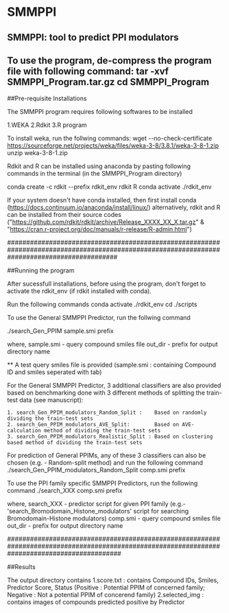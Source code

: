 # SMMPPI
SMMPPI: tool to predict PPI modulators
-------------------------------------------------------------------------

To use the program, de-compress the program file with following command:
tar -xvf SMMPPI_Program.tar.gz
cd SMMPPI_Program
-------------------------------------------------------------------------

##Pre-requisite Installations

The SMMPPI program requires following softwares to be installed 
 
1.WEKA 
2.Rdkit 
3.R program 


To install weka, run the follwing commands:
wget --no-check-certificate https://sourceforge.net/projects/weka/files/weka-3-8/3.8.1/weka-3-8-1.zip 
unzip weka-3-8-1.zip 


Rdkit and R can be installed using anaconda by pasting following commands
in the terminal (in the SMMPPI_Program directory)

conda create -c rdkit --prefix rdkit_env rdkit R 
conda activate ./rdkit_env 


If your system doesn't have conda installed, then first install
conda (https://docs.continuum.io/anaconda/install/linux/)
alternatively, rdkit and R can be installed from their source
codes ("https://github.com/rdkit/rdkit/archive/Release_XXXX_XX_X.tar.gz" & 
"https://cran.r-project.org/doc/manuals/r-release/R-admin.html") 

#############################################################################################################################################

##Running the program

After sucessfull installations,
before using the program, don't forget to activate the rdkit_env
(if rdkit installed with conda).

Run the following commands 
conda activate ./rdkit_env
cd ./scripts


To use the General SMMPPI Predictor, run the follwing command

./search_Gen_PPIM sample.smi prefix

  where,
    sample.smi  - query compound smiles file
    out_dir   - prefix for output directory name

** A test query smiles file is provided (sample.smi : containing Compound ID and smiles seperated with tab)


For the General SMMPPI Predictor,
3 additional classifiers are also provided based on benchmarking done with 3 different methods of splitting the train-test data (see manuscript):

	1. search_Gen_PPIM_modulators_Random_Split :    Based on randomly dividing the train-test sets
	2. search_Gen_PPIM_modulators_AVE_Split:        Based on AVE-calculation method of dividing the train-test sets
	3. search_Gen_PPIM_modulators_Realistic_Split : Based on clustering based method of dividing the train-test sets

For prediction of General PPIMs, any of these 3 classifiers can also be chosen (e.g. - Random-split method) and run the following command
./search_Gen_PPIM_modulators_Random_Split comp.smi prefix


To use the PPI family specific SMMPPI Predictors, run the following command 
./search_XXX comp.smi prefix
 
  where,
   search_XXX - predictor script for given PPI family 
                (e.g.- 'search_Bromodomain_Histone_modulators' script for searching Bromodomain-Histone modulators)
   comp.smi   - query compound smiles file 
   out_dir    - prefix for output directory name 

##############################################################################################################################################

##Results

The output directory contains 
  1.score.txt : contains Compound IDs, Smiles, Predictor Score, Status
                   (Positive : Potential PPIM of concerned family;
                   Negative : Not a potential PPIM of concerend family)
  2.selected_img : contains images of compounds predicted positive by Predictor







